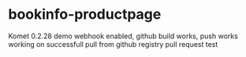 # bookinfo-productpage
Komet 0.2.28 demo
webhook enabled, github build works, push works
working on successfull pull from github registry
pull request test
